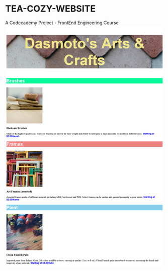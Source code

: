 # TEA-COZY-WEBSITE
A Codecademy Project - FrontEnd Engineering Course
![](./Screenshot_DasmotoArtsCrafts.png)
